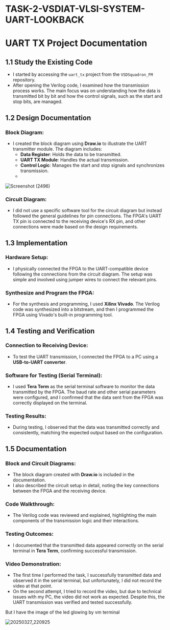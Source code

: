 # TASK-2-VSDIAT-VLSI-SYSTEM-UART-LOOKBACK


# UART TX Project Documentation

## 1.1 Study the Existing Code
- I started by accessing the `uart_tx` project from the `VSDSquadron_FM` repository.
- After opening the Verilog code, I examined how the transmission process works. The main focus was on understanding how the data is transmitted bit by bit and how the control signals, such as the start and stop bits, are managed.

## 1.2 Design Documentation

### Block Diagram:
- I created the block diagram using **Draw.io** to illustrate the UART transmitter module. The diagram includes:
  - **Data Register**: Holds the data to be transmitted.
  - **UART TX Module**: Handles the actual transmission.
  - **Control Logic**: Manages the start and stop signals and synchronizes transmission.
  - 
![Screenshot (2496)](https://github.com/user-attachments/assets/3d908bcd-6b3d-4e96-ab78-db59357277c9)


### Circuit Diagram:
- I did not use a specific software tool for the circuit diagram but instead followed the general guidelines for pin connections. The FPGA's UART TX pin is connected to the receiving device's RX pin, and other connections were made based on the design requirements.

## 1.3 Implementation

### Hardware Setup:
- I physically connected the FPGA to the UART-compatible device following the connections from the circuit diagram. The setup was simple and involved using jumper wires to connect the relevant pins.

### Synthesize and Program the FPGA:
- For the synthesis and programming, I used **Xilinx Vivado**. The Verilog code was synthesized into a bitstream, and then I programmed the FPGA using Vivado's built-in programming tool.

## 1.4 Testing and Verification

### Connection to Receiving Device:
- To test the UART transmission, I connected the FPGA to a PC using a **USB-to-UART converter**.

### Software for Testing (Serial Terminal):
- I used **Tera Term** as the serial terminal software to monitor the data transmitted by the FPGA. The baud rate and other serial parameters were configured, and I confirmed that the data sent from the FPGA was correctly displayed on the terminal.

### Testing Results:
- During testing, I observed that the data was transmitted correctly and consistently, matching the expected output based on the configuration.

## 1.5 Documentation

### Block and Circuit Diagrams:
- The block diagram created with **Draw.io** is included in the documentation.
- I also described the circuit setup in detail, noting the key connections between the FPGA and the receiving device.

### Code Walkthrough:
- The Verilog code was reviewed and explained, highlighting the main components of the transmission logic and their interactions.

### Testing Outcomes:
- I documented that the transmitted data appeared correctly on the serial terminal in **Tera Term**, confirming successful transmission.

### Video Demonstration:
- The first time I performed the task, I successfully transmitted data and observed it in the serial terminal, but unfortunately, I did not record the video at that point.
- On the second attempt, I tried to record the video, but due to technical issues with my PC, the video did not work as expected. Despite this, the UART transmission was verified and tested successfully.



But I have the image of the led glowing by vm terminal





![20250327_220925](https://github.com/user-attachments/assets/0c7962e5-95d4-42f5-9162-465b7284bf01)


